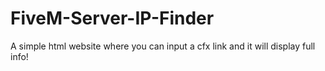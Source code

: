 # FiveM-Server-IP-Finder
A simple html website where you can input a cfx link and it will display full info!
